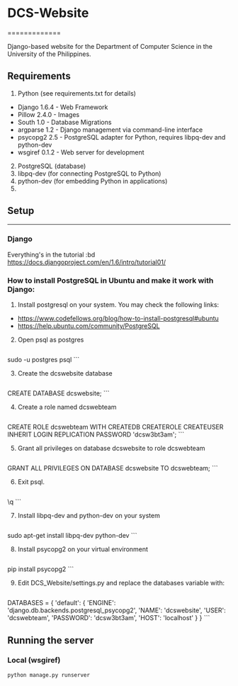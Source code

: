 # DCS-Website
=============

Django-based website for the Department of Computer Science in the University of the Philippines.

## Requirements

1. Python (see requirements.txt for details)
  * Django 1.6.4 - Web Framework
  * Pillow 2.4.0 - Images
  * South 1.0 - Database Migrations
  * argparse 1.2 - Django management via command-line interface
  * psycopg2 2.5 - PostgreSQL adapter for Python, requires libpq-dev and python-dev
  * wsgiref 0.1.2 - Web server for development
2. PostgreSQL (database)
3. libpq-dev (for connecting PostgreSQL to Python)
4. python-dev (for embedding Python in applications)
5.

## Setup
--------

### Django
Everything's in the tutorial :bd  
https://docs.djangoproject.com/en/1.6/intro/tutorial01/

### How to install PostgreSQL in Ubuntu and make it work with Django:
1. Install postgresql on your system. You may check the following links:
  * https://www.codefellows.org/blog/how-to-install-postgresql#ubuntu
  * https://help.ubuntu.com/community/PostgreSQL
2. Open psql as postgres

    ```
sudo -u postgres psql
    ```

3. Create the dcswebsite database

    ```sql
CREATE DATABASE dcswebsite;
    ```

4. Create a role named dcswebteam

    ```sql
CREATE ROLE dcswebteam WITH CREATEDB CREATEROLE CREATEUSER INHERIT LOGIN REPLICATION PASSWORD 'dcsw3bt3am';
    ```

5. Grant all privileges on database dcswebsite to role dcswebteam

    ```sql
GRANT ALL PRIVILEGES ON DATABASE dcswebsite TO dcswebteam;
    ```

6. Exit psql.

    ```sql
\q
    ```

7. Install libpq-dev and python-dev on your system

    ```
sudo apt-get install libpq-dev python-dev
    ```

8. Install psycopg2 on your virtual environment

    ```
pip install psycopg2
    ```

9. Edit DCS_Website/settings.py and replace the databases variable with:

    ```python
DATABASES = {
    'default': {
        'ENGINE': 'django.db.backends.postgresql_psycopg2',
        'NAME': 'dcswebsite',
        'USER': 'dcswebteam',
        'PASSWORD': 'dcsw3bt3am',
        'HOST': 'localhost'
    }
}
    ```

## Running the server

### Local (wsgiref)
```
python manage.py runserver
```
